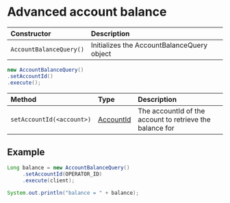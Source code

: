 # Advanced account balance

| Constructor | Description |
| :--- | :--- |
| `AccountBalanceQuery()` | Initializes the AccountBalanceQuery object |

```java
new AccountBalanceQuery()
.setAccountId()
.execute();
```

| Method | Type | Description |
| :--- | :--- | :--- |
| `setAccountId(<account>)` | [AccountId](../../user-defined-data-types.md#accountid) | The accountId of the account to retrieve the balance for |

## Example

```java
Long balance = new AccountBalanceQuery()
     .setAccountId(OPERATOR_ID)
     .execute(client);

System.out.println("balance = " + balance);
```

